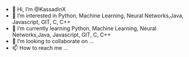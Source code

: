 - 👋 Hi, I’m @KassadinX
- 👀 I’m interested in Python, Machine Learning, Neural Networks,Java, Javascript, GIT, C, C++
- 🌱 I’m currently learning Python, Machine Learning, Neural Networks,Java, Javascript, GIT, C, C++
- 💞️ I’m looking to collaborate on ...
- 📫 How to reach me ...

<!---
KassadinX/KassadinX is a ✨ special ✨ repository because its `README.md` (this file) appears on your GitHub profile.
You can click the Preview link to take a look at your changes.
--->
